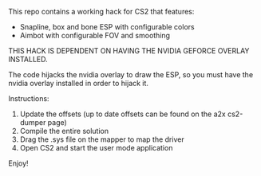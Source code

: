 This repo contains a working hack for CS2 that features:

- Snapline, box and bone ESP with configurable colors
- Aimbot with configurable FOV and smoothing

THIS HACK IS DEPENDENT ON HAVING THE NVIDIA GEFORCE OVERLAY INSTALLED.

The code hijacks the nvidia overlay to draw the ESP, so you must have the nvidia overlay installed in order to hijack it.

Instructions:

1. Update the offsets (up to date offsets can be found on the a2x cs2-dumper page)
2. Compile the entire solution
3. Drag the .sys file on the mapper to map the driver
4. Open CS2 and start the user mode application

Enjoy!
